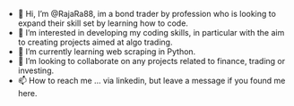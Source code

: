 - 👋 Hi, I’m @RajaRa88, im a bond trader by profession who is looking to expand their skill set by learning how to code.
- 👀 I’m interested in developing my coding skills, in particular with the aim to creating projects aimed at algo trading.
- 🌱 I’m currently learning web scraping in Python.
- 💞️ I’m looking to collaborate on any projects related to finance, trading or investing.
- 📫 How to reach me ... via linkedin, but leave a message if you found me here.

<!---
RajaRa88/RajaRa88 is a ✨ special ✨ repository because its `README.md` (this file) appears on your GitHub profile.
You can click the Preview link to take a look at your changes.
--->
